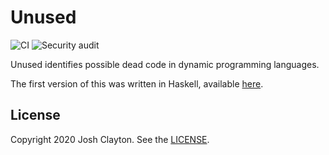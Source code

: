 # Unused

![CI](https://github.com/unused-code/unused_rs/workflows/CI/badge.svg)
![Security audit](https://github.com/unused-code/unused_rs/workflows/Security%20audit/badge.svg)

Unused identifies possible dead code in dynamic programming languages.

The first version of this was written in Haskell, available [here].

[here]: https://github.com/joshuaclayton/unused

## License

Copyright 2020 Josh Clayton. See the [LICENSE](LICENSE).

